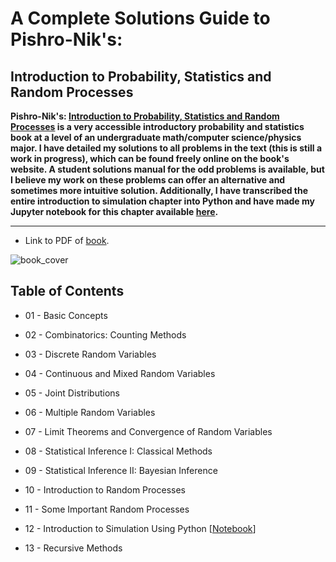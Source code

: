 # A Complete Solutions Guide to Pishro-Nik's:
Introduction to Probability, Statistics and Random Processes
---

**Pishro-Nik's: [Introduction to Probability, Statistics and Random Processes](https://www.probabilitycourse.com/)  is a very accessible introductory probability and statistics book at a level of an undergraduate math/computer science/physics major.  I have detailed my solutions to all problems in the text (this is still a work in progress), which can be found freely online on the book's website.  A student solutions manual for the odd problems is available, but I believe my work on these problems can offer an alternative and sometimes more intuitive solution.  Additionally, I have transcribed the entire introduction to simulation chapter into Python and have made my Jupyter notebook for this chapter available [here](https://github.com/dsrub/solutions_to_probability_statistics/blob/master/chpt12/chapter_12.ipynb).**

---

- Link to PDF of [book](https://github.com/dsrub/solutions_to_probability_statistics/blob/master/solutions_to_probability_book.pdf).

![book_cover](/book_cover/book_cover_mini.jpg)

## Table of Contents

- 01 - Basic Concepts

- 02 - Combinatorics: Counting Methods

- 03 - Discrete Random Variables

- 04 - Continuous and Mixed Random Variables

- 05 - Joint Distributions

- 06 - Multiple Random Variables

- 07 - Limit Theorems and Convergence of Random Variables

- 08 - Statistical Inference I: Classical Methods

- 09 - Statistical Inference II: Bayesian Inference

- 10 - Introduction to Random Processes

- 11 - Some Important Random Processes

- 12 - Introduction to Simulation Using Python [[Notebook](https://github.com/dsrub/solutions_to_probability_statistics/blob/master/chpt12/chapter_12.ipynb)]

- 13 - Recursive Methods

